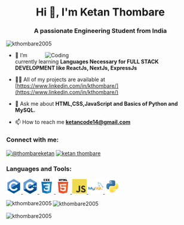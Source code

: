 <h1 align="center">Hi 👋, I'm Ketan Thombare</h1>
<h3 align="center">A passionate Engineering Student from India</h3>

<p align="left"> <img src="https://komarev.com/ghpvc/?username=kthombare2005&label=Profile%20views&color=0e75b6&style=flat" alt="kthombare2005" /> </p>



<img align="right" alt="Coding" width="400" src="https://img.freepik.com/premium-photo/man-sits-front-computer-screen-with-words-open-screen_1064589-155722.jpg">

- 🌱 I’m currently learning **Languages Necessary for FULL STACK DEVELOPMENT like ReactJs, NextJs, ExpressJs**

- 👨‍💻 All of my projects are available at [https://www.linkedin.com/in/kthombare/](https://www.linkedin.com/in/kthombare/)

- 💬 Ask me about **HTML,CSS,JavaScript and Basics of Python and MySQL.**

- 📫 How to reach me **ketancode14@gmail.com**

<h3 align="left">Connect with me:</h3>
<p align="left">
<a href="https://twitter.com/@thombareketan" target="blank"><img align="center" src="https://raw.githubusercontent.com/rahuldkjain/github-profile-readme-generator/master/src/images/icons/Social/twitter.svg" alt="@thombareketan" height="30" width="40" /></a>
<a href="https://linkedin.com/in/ketan thombare" target="blank"><img align="center" src="https://raw.githubusercontent.com/rahuldkjain/github-profile-readme-generator/master/src/images/icons/Social/linked-in-alt.svg" alt="ketan thombare" height="30" width="40" /></a>
</p>

<h3 align="left">Languages and Tools:</h3>
<p align="left"> <a href="https://www.cprogramming.com/" target="_blank" rel="noreferrer"> <img src="https://raw.githubusercontent.com/devicons/devicon/master/icons/c/c-original.svg" alt="c" width="40" height="40"/> </a> <a href="https://www.w3schools.com/cpp/" target="_blank" rel="noreferrer"> <img src="https://raw.githubusercontent.com/devicons/devicon/master/icons/cplusplus/cplusplus-original.svg" alt="cplusplus" width="40" height="40"/> </a> <a href="https://www.w3schools.com/css/" target="_blank" rel="noreferrer"> <img src="https://raw.githubusercontent.com/devicons/devicon/master/icons/css3/css3-original-wordmark.svg" alt="css3" width="40" height="40"/> </a> <a href="https://www.w3.org/html/" target="_blank" rel="noreferrer"> <img src="https://raw.githubusercontent.com/devicons/devicon/master/icons/html5/html5-original-wordmark.svg" alt="html5" width="40" height="40"/> </a> <a href="https://developer.mozilla.org/en-US/docs/Web/JavaScript" target="_blank" rel="noreferrer"> <img src="https://raw.githubusercontent.com/devicons/devicon/master/icons/javascript/javascript-original.svg" alt="javascript" width="40" height="40"/> </a> <a href="https://www.mysql.com/" target="_blank" rel="noreferrer"> <img src="https://raw.githubusercontent.com/devicons/devicon/master/icons/mysql/mysql-original-wordmark.svg" alt="mysql" width="40" height="40"/> </a> <a href="https://www.python.org" target="_blank" rel="noreferrer"> <img src="https://raw.githubusercontent.com/devicons/devicon/master/icons/python/python-original.svg" alt="python" width="40" height="40"/> </a> </p>

<p><img align="left" src="https://github-readme-stats.vercel.app/api/top-langs?username=kthombare2005&show_icons=true&locale=en&layout=compact" alt="kthombare2005" /></p>

<p>&nbsp;<img align="center" src="https://github-readme-stats.vercel.app/api?username=kthombare2005&show_icons=true&locale=en" alt="kthombare2005" /></p>

<p><img align="center" src="https://github-readme-streak-stats.herokuapp.com/?user=kthombare2005&" alt="kthombare2005" /></p>
